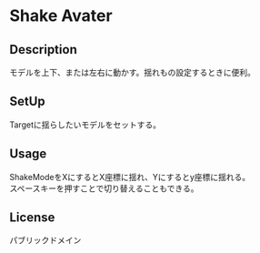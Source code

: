 # Shake Avater

## Description
モデルを上下、または左右に動かす。揺れもの設定するときに便利。

## SetUp
Targetに揺らしたいモデルをセットする。

## Usage
ShakeModeをXにするとX座標に揺れ、Yにするとy座標に揺れる。  
スペースキーを押すことで切り替えることもできる。

## License
パブリックドメイン